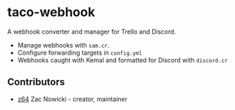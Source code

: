 # taco-webhook

A webhook converter and manager for Trello and Discord.

- Manage webhooks with `sam.cr`.
- Configure forwarding targets in `config.yml`
- Webhooks caught with Kemal and formatted for Discord with `discord.cr`

## Contributors

- [z64](https://github.com/z64) Zac Nowicki - creator, maintainer
